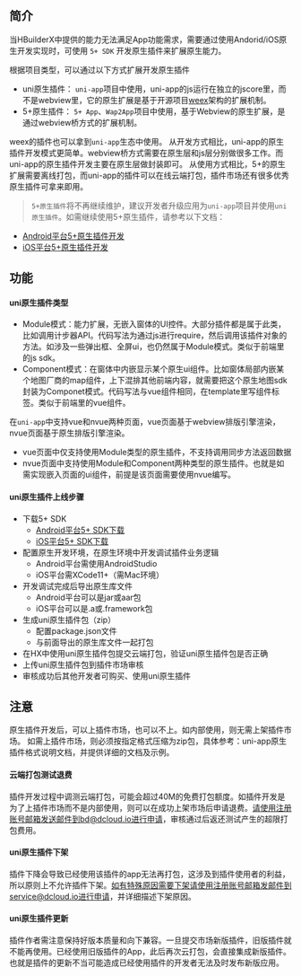 ## 简介
当HBuilderX中提供的能力无法满足App功能需求，需要通过使用Andorid/iOS原生开发实现时，可使用 `5+ SDK` 开发原生插件来扩展原生能力。

根据项目类型，可以通过以下方式扩展开发原生插件
- uni原生插件：
`uni-app`项目中使用，uni-app的js运行在独立的jscore里，而不是webview里，它的原生扩展是基于开源项目[weex](https://weex.apache.org/cn/guide/index.html)架构的扩展机制。
- 5+原生插件：
`5+ App`、`Wap2App`项目中使用，基于Webview的原生扩展，是通过webview桥方式的扩展机制。

weex的插件也可以拿到`uni-app`生态中使用。
从开发方式相比，uni-app的原生插件开发模式更简单。webview桥方式需要在原生层和js层分别做很多工作。而uni-app的原生插件开发主要在原生层做封装即可。
从使用方式相比，5+的原生扩展需要离线打包，而uni-app的插件可以在线云端打包，插件市场还有很多优秀原生插件可拿来即用。

> `5+原生插件`将不再继续维护，建议开发者升级应用为`uni-app`项目并使用`uni原生插件`。如需继续使用5+原生插件，请参考以下文档：
- [Android平台5+原生插件开发](http://ask.dcloud.net.cn/article/66)
- [iOS平台5+原生插件开发](http://ask.dcloud.net.cn/article/67)

## 功能
#### uni原生插件类型
- Module模式：能力扩展，无嵌入窗体的UI控件。大部分插件都是属于此类，比如调用计步器API。代码写法为通过js进行require，然后调用该插件对象的方法。如涉及一些弹出框、全屏ui，也仍然属于Module模式。类似于前端里的js sdk。
- Component模式：在窗体中内嵌显示某个原生ui组件。比如窗体局部内嵌某个地图厂商的map组件，上下混排其他前端内容，就需要把这个原生地图sdk封装为Componet模式。代码写法与vue组件相同，在template里写组件标签。类似于前端里的vue组件。

在`uni-app`中支持vue和nvue两种页面，vue页面基于webview排版引擎渲染，nvue页面基于原生排版引擎渲染。
- vue页面中仅支持使用Module类型的原生插件，不支持调用同步方法返回数据
- nvue页面中支持使用Module和Component两种类型的原生插件。也就是如需实现嵌入页面的ui组件，前提是该页面需要使用nvue编写。


#### uni原生插件上线步骤
- 下载5+ SDK
  + [Android平台5+ SDK下载](/5PlusDocs/download/android.md)
  + [iOS平台5+ SDK下载](/5PlusDocs/download/ios.md)
- 配置原生开发环境，在原生环境中开发调试插件业务逻辑
  + Android平台需使用AndroidStudio
  + iOS平台需XCode11+（需Mac环境）
- 开发调试完成后导出原生库文件
  + Android平台可以是jar或aar包
  + iOS平台可以是.a或.framework包
- 生成uni原生插件包（zip）
  + 配置package.json文件
  + 与前面导出的原生库文件一起打包
- 在HX中使用uni原生插件包提交云端打包，验证uni原生插件包是否正确
- 上传uni原生插件包到插件市场审核
- 审核成功后其他开发者可购买、使用uni原生插件


## 注意
原生插件开发后，可以上插件市场，也可以不上。如内部使用，则无需上架插件市场。
如需上插件市场，则必须按指定格式压缩为zip包，具体参考：uni-app原生插件格式说明文档，并提供详细的文档及示例。

#### 云端打包测试退费
插件开发过程中调测云端打包，可能会超过40M的免费打包额度。如插件开发是为了上插件市场而不是内部使用，则可以在成功上架市场后申请退费。请使用注册账号邮箱发送邮件到bd@dcloud.io进行申请，审核通过后返还测试产生的超限打包费用。

#### uni原生插件下架
插件下降会导致已经使用该插件的app无法再打包，这涉及到插件使用者的利益，所以原则上不允许插件下架。如有特殊原因需要下架请使用注册账号邮箱发邮件到service@dcloud.io进行申请，并详细描述下架原因。

#### uni原生插件更新
插件作者需注意保持好版本质量和向下兼容。一旦提交市场新版插件，旧版插件就不能再使用。已经使用旧版插件的App，此后再次云打包，会直接集成新版插件。也就是插件的更新不当可能造成已经使用插件的开发者无法及时发布新版应用。

